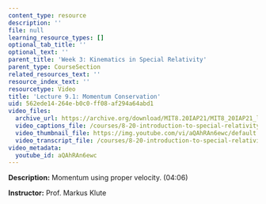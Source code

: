 ```yaml
---
content_type: resource
description: ''
file: null
learning_resource_types: []
optional_tab_title: ''
optional_text: ''
parent_title: 'Week 3: Kinematics in Special Relativity'
parent_type: CourseSection
related_resources_text: ''
resource_index_text: ''
resourcetype: Video
title: 'Lecture 9.1: Momentum Conservation'
uid: 562ede14-264e-b0c0-ff08-af294a64abd1
video_files:
  archive_url: https://archive.org/download/MIT8.20IAP21/MIT8_20IAP21_lec09-1_300k.mp4
  video_captions_file: /courses/8-20-introduction-to-special-relativity-january-iap-2021/bd6221a2be1e54b49e0c678ebe45bf7a_aQAhRAn6ewc.vtt
  video_thumbnail_file: https://img.youtube.com/vi/aQAhRAn6ewc/default.jpg
  video_transcript_file: /courses/8-20-introduction-to-special-relativity-january-iap-2021/5ffa32344c29d6af3adc3436253b4ef2_aQAhRAn6ewc.pdf
video_metadata:
  youtube_id: aQAhRAn6ewc
---
```


**Description:** Momentum using proper velocity. (04:06)

**Instructor:** Prof. Markus Klute